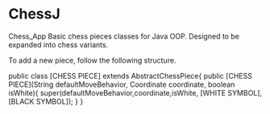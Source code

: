 # ChessJ
Chess_App
Basic chess pieces classes for Java OOP. Designed to be expanded into chess variants.

To add a new piece, follow the following structure.

public class [CHESS PIECE] extends AbstractChessPiece{
    public [CHESS PIECE](String defaultMoveBehavior, Coordinate coordinate, boolean isWhite){
        super(defaultMoveBehavior,coordinate,isWhite, [WHITE SYMBOL], [BLACK SYMBOL]);
    }
}
